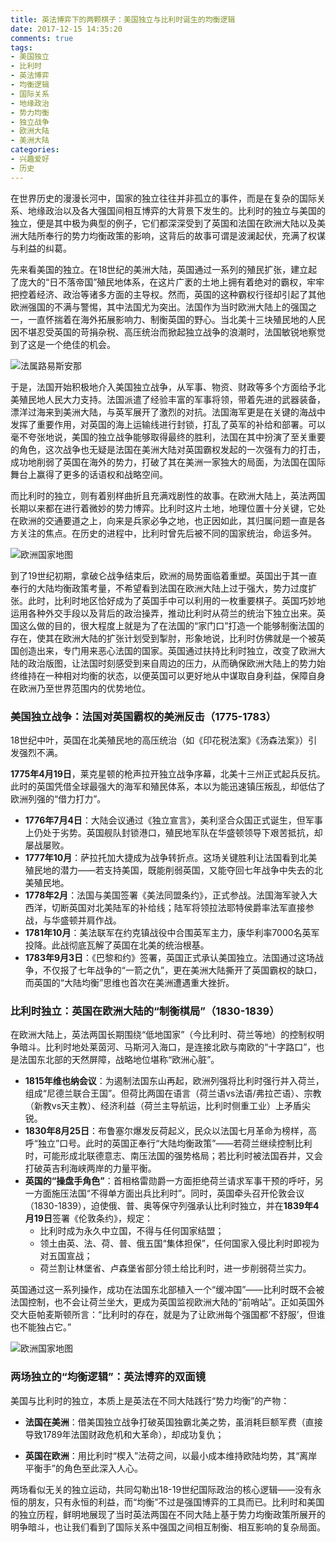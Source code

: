 ```yaml
---
title: 英法博弈下的两颗棋子：美国独立与比利时诞生的均衡逻辑
date: 2017-12-15 14:35:20
comments: true
tags:
- 美国独立
- 比利时
- 英法博弈
- 均衡逻辑
- 国际关系
- 地缘政治
- 势力均衡
- 独立战争
- 欧洲大陆
- 美洲大陆
categories:
- 兴趣爱好
- 历史
---
```



在世界历史的漫漫长河中，国家的独立往往并非孤立的事件，而是在复杂的国际关系、地缘政治以及各大强国间相互博弈的大背景下发生的。比利时的独立与美国的独立，便是其中极为典型的例子，它们都深深受到了英国和法国在欧洲大陆以及美洲大陆所奉行的势力均衡政策的影响，这背后的故事可谓是波澜起伏，充满了权谋与利益的纠葛。

先来看美国的独立。在18世纪的美洲大陆，英国通过一系列的殖民扩张，建立起了庞大的“日不落帝国”殖民地体系，在这片广袤的土地上拥有着绝对的霸权，牢牢把控着经济、政治等诸多方面的主导权。然而，英国的这种霸权行径却引起了其他欧洲强国的不满与警惕，其中法国尤为突出。法国作为当时欧洲大陆上的强国之一，一直怀揣着在海外拓展影响力、制衡英国的野心。当北美十三块殖民地的人民因不堪忍受英国的苛捐杂税、高压统治而掀起独立战争的浪潮时，法国敏锐地察觉到了这是一个绝佳的机会。

![法属路易斯安那](https://s2.loli.net/2025/05/17/hxCfrT9JMVjzlK6.png)

于是，法国开始积极地介入美国独立战争，从军事、物资、财政等多个方面给予北美殖民地人民大力支持。法国派遣了经验丰富的军事将领，带着先进的武器装备，漂洋过海来到美洲大陆，与英军展开了激烈的对抗。法国海军更是在关键的海战中发挥了重要作用，对英国的海上运输线进行封锁，打乱了英军的补给和部署。可以毫不夸张地说，美国的独立战争能够取得最终的胜利，法国在其中扮演了至关重要的角色，这次战争也无疑是法国在美洲大陆对英国霸权发起的一次强有力的打击，成功地削弱了英国在海外的势力，打破了其在美洲一家独大的局面，为法国在国际舞台上赢得了更多的话语权和战略空间。

而比利时的独立，则有着别样曲折且充满戏剧性的故事。在欧洲大陆上，英法两国长期以来都在进行着微妙的势力博弈。比利时这片土地，地理位置十分关键，它处在欧洲的交通要道之上，向来是兵家必争之地，也正因如此，其归属问题一直是各方关注的焦点。在历史的进程中，比利时曾先后被不同的国家统治，命运多舛。

![欧洲国家地图](https://s2.loli.net/2025/05/17/ZWSLzRcJfMKXmq4.png)

到了19世纪初期，拿破仑战争结束后，欧洲的局势面临着重塑。英国出于其一直奉行的大陆均衡政策考量，不希望看到法国在欧洲大陆上过于强大，势力过度扩张。此时，比利时地区恰好成为了英国手中可以利用的一枚重要棋子。英国巧妙地运用各种外交手段以及背后的政治操弄，推动比利时从荷兰的统治下独立出来。英国这么做的目的，很大程度上就是为了在法国的“家门口”打造一个能够制衡法国的存在，使其在欧洲大陆的扩张计划受到掣肘，形象地说，比利时仿佛就是一个被英国创造出来，专门用来恶心法国的国家。英国通过扶持比利时独立，改变了欧洲大陆的政治版图，让法国时刻感受到来自周边的压力，从而确保欧洲大陆上的势力始终维持在一种相对均衡的状态，以便英国可以更好地从中谋取自身利益，保障自身在欧洲乃至世界范围内的优势地位。



### **美国独立战争：法国对英国霸权的美洲反击（1775-1783）**  

18世纪中叶，英国在北美殖民地的高压统治（如《印花税法案》《汤森法案》）引发强烈不满。

**1775年4月19日**，莱克星顿的枪声拉开独立战争序幕，北美十三州正式起兵反抗。此时的英国凭借全球最强大的海军和殖民体系，本以为能迅速镇压叛乱，却低估了欧洲列强的“借力打力”。  

- **1776年7月4日**：大陆会议通过《独立宣言》，美利坚合众国正式诞生，但军事上仍处于劣势。英国舰队封锁港口，殖民地军队在华盛顿领导下艰苦抵抗，却屡战屡败。  
- **1777年10月**：萨拉托加大捷成为战争转折点。这场关键胜利让法国看到北美殖民地的潜力——若支持美国，既能削弱英国，又能夺回七年战争中失去的北美殖民地。  
- **1778年2月**：法国与美国签署《美法同盟条约》，正式参战。法国海军驶入大西洋，切断英国对北美陆军的补给线；陆军将领拉法耶特侯爵率法军直接参战，与华盛顿并肩作战。  
- **1781年10月**：美法联军在约克镇战役中合围英军主力，康华利率7000名英军投降。此战彻底瓦解了英国在北美的统治根基。  
- **1783年9月3日**：《巴黎和约》签署，英国正式承认美国独立。法国通过这场战争，不仅报了七年战争的“一箭之仇”，更在美洲大陆撕开了英国霸权的缺口，而英国的“大陆均衡”思维也首次在美洲遭遇重大挫折。  


### **比利时独立：英国在欧洲大陆的“制衡棋局”（1830-1839）**  

在欧洲大陆上，英法两国长期围绕“低地国家”（今比利时、荷兰等地）的控制权明争暗斗。比利时地处莱茵河、马斯河入海口，是连接北欧与南欧的“十字路口”，也是法国东北部的天然屏障，战略地位堪称“欧洲心脏”。  

- **1815年维也纳会议**：为遏制法国东山再起，欧洲列强将比利时强行并入荷兰，组成“尼德兰联合王国”。但荷比两国在语言（荷兰语vs法语/弗拉芒语）、宗教（新教vs天主教）、经济利益（荷兰主导航运，比利时侧重工业）上矛盾尖锐。  
- **1830年8月25日**：布鲁塞尔爆发反荷起义，民众以法国七月革命为榜样，高呼“独立”口号。此时的英国正奉行“大陆均衡政策”——若荷兰继续控制比利时，可能形成北联德意志、南压法国的强势格局；若比利时被法国吞并，又会打破英吉利海峡两岸的力量平衡。  
- **英国的“操盘手角色”**：首相格雷勋爵一方面拒绝荷兰请求军事干预的呼吁，另一方面施压法国“不得单方面出兵比利时”。同时，英国牵头召开伦敦会议（1830-1839），迫使俄、普、奥等保守列强承认比利时独立，并在**1839年4月19日**签署《伦敦条约》，规定：  
  - 比利时成为永久中立国，不得与任何国家结盟；  
  - 领土由英、法、荷、普、俄五国“集体担保”，任何国家入侵比利时即视为对五国宣战；  
  - 荷兰割让林堡省、卢森堡省部分领土给比利时，进一步削弱荷兰实力。  

英国通过这一系列操作，成功在法国东北部植入一个“缓冲国”——比利时既不会被法国控制，也不会让荷兰坐大，更成为英国监视欧洲大陆的“前哨站”。正如英国外交大臣帕麦斯顿所言：“比利时的存在，就是为了让欧洲每个强国都‘不舒服’，但谁也不能独占它。”  

![欧洲国家地图](https://s2.loli.net/2025/05/17/O1NI9GZs5Qmq7YR.png)


### **两场独立的“均衡逻辑”：英法博弈的双面镜**  

美国与比利时的独立，本质上是英法在不同大陆践行“势力均衡”的产物：  

- **法国在美洲**：借美国独立战争打破英国独霸北美之势，虽消耗巨额军费（直接导致1789年法国财政危机和大革命），却成功复仇；  

- **英国在欧洲**：用比利时“楔入”法荷之间，以最小成本维持欧陆均势，其“离岸平衡手”的角色至此深入人心。  

两场看似无关的独立运动，共同勾勒出18-19世纪国际政治的核心逻辑——没有永恒的朋友，只有永恒的利益，而“均衡”不过是强国博弈的工具而已。比利时和美国的独立历程，鲜明地展现了当时英法两国在不同大陆上基于势力均衡政策所展开的明争暗斗，也让我们看到了国际关系中强国之间相互制衡、相互影响的复杂局面。 

